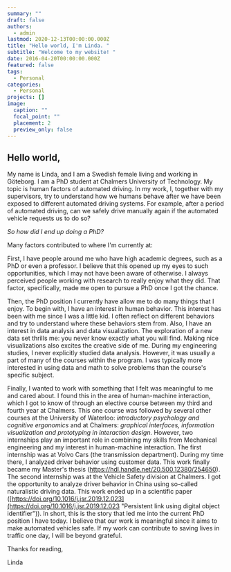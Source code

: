 ```yaml
---
summary: ""
draft: false
authors:
  - admin
lastmod: 2020-12-13T00:00:00.000Z
title: "Hello world, I'm Linda. "
subtitle: "Welcome to my website! "
date: 2016-04-20T00:00:00.000Z
featured: false
tags:
  - Personal
categories:
  - Personal
projects: []
image:
  caption: ""
  focal_point: ""
  placement: 2
  preview_only: false
---
```

## Hello world,

My name is Linda, and I am a Swedish female living and working in Göteborg. I am a PhD student at Chalmers University of Technology. My topic is human factors of automated driving. In my work, I, together with my supervisors, try to understand how we humans behave after we have been exposed to different automated driving systems. For example, after a period of automated driving, can we safely drive manually again if the automated vehicle requests us to do so?

*So how did I end up doing a PhD?*

Many factors contributed to where I'm currently at:

First, I have people around me who have high academic degrees, such as a PhD or even a professor. I believe that this opened up my eyes to such opportunities, which I may not have been aware of otherwise. I always perceived people working with research to really enjoy what they did. That factor, specifically, made me open to pursue a PhD once I got the chance.

Then, the PhD position I currently have allow me to do many things that I enjoy. To begin with, I have an interest in human behavior. This interest has been with me since I was a little kid. I often reflect on different behaviors and try to understand where these behaviors stem from. Also, I have an interest in data analysis and data visualization. The exploration of a new data set thrills me: you never know exactly what you will find. Making nice visualizations also excites the creative side of me. During my engineering studies, I never explicitly studied data analysis. However, it was usually a part of many of the courses within the program. I was typically more interested in using data and math to solve problems than the course's specific subject.

Finally, I wanted to work with something that I felt was meaningful to me and cared about. I found this in the area of human-machine interaction, which I got to know of through an elective course between my third and fourth year at Chalmers. This one course was followed by several other courses at the University of Waterloo: *introductory psychology and cognitive ergonomics* and at Chalmers: *graphical interfaces, information visualization and prototyping in interaction design.* However, two internships play an important role in combining my skills from Mechanical engineering and my interest in human-machine interaction. The first internship was at Volvo Cars (the transmission department). During my time there, I analyzed driver behavior using customer data. This work finally became my Master's thesis ([](file:///C:/Users/lindapi/Box%20Sync/Linda%20Pipkorn%20-%20Work/1.%20Research/Project%204%20-%20L3Pilot%20Asta/Article%20Writing/%60https:/hdl.handle.net/20.500.12380/254650%60)[](file:///C:/Users/lindapi/Box%20Sync/Linda%20Pipkorn%20-%20Work/1.%20Research/Project%204%20-%20L3Pilot%20Asta/Article%20Writing/%60https:/hdl.handle.net/20.500.12380/254650%60)<https://hdl.handle.net/20.500.12380/254650>). The second internship was at the Vehicle Safety division at Chalmers. I got the opportunity to analyze driver behavior in China using so-called naturalistic driving data. This work ended up in a scientific paper ([https://doi.org/10.1016/j.jsr.2019.12.023](https://doi.org/10.1016/j.jsr.2019.12.023 "Persistent link using digital object identifier")). In short, this is the story that led me into the current PhD position I have today. I believe that our work is meaningful since it aims to make automated vehicles safe. If my work can contribute to saving lives in traffic one day, I will be beyond grateful.

Thanks for reading,

Linda